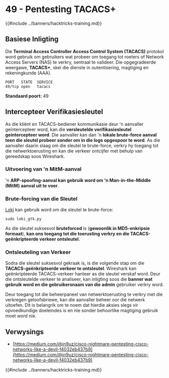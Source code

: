 # 49 - Pentesting TACACS+

{{#include ../banners/hacktricks-training.md}}

## Basiese Inligting

Die **Terminal Access Controller Access Control System (TACACS)** protokol word gebruik om gebruikers wat probeer om toegang tot roeters of Network Access Servers (NAS) te verkry, sentraal te valideer. Die opgegradeerde weergawe, **TACACS+**, skei die dienste in outentisering, magtiging en rekeningkunde (AAA).
```
PORT   STATE  SERVICE
49/tcp open   tacacs
```
**Standaard poort:** 49

## Intercepteer Verifikasiesleutel

As die kliënt en TACACS-bediener kommunikasie deur 'n aanvaller geintercepteer word, kan die **versleutelde verifikasiesleutel geintercepteer word**. Die aanvaller kan dan 'n **lokale brute-force aanval teen die sleutel probeer sonder om in die logs opgespoor te word**. As die aanvaller daarin slaag om die sleutel te brute-force, verkry hy toegang tot die netwerktoerusting en kan die verkeer ontcijfer met behulp van gereedskap soos Wireshark.

### Uitvoering van 'n MitM-aanval

'n **ARP-spoofing-aanval kan gebruik word om 'n Man-in-the-Middle (MitM) aanval uit te voer**.

### Brute-forcing van die Sleutel

[Loki](https://c0decafe.de/svn/codename_loki/trunk/) kan gebruik word om die sleutel te brute-force:
```
sudo loki_gtk.py
```
As die sleutel suksesvol **bruteforced** is (**gewoonlik in MD5-enkripsie formaat**), **kan ons toegang tot die toerusting verkry en die TACACS-geënkripteerde verkeer ontsleutel.**

### Ontsleuteling van Verkeer

Sodra die sleutel suksesvol gekraak is, is die volgende stap om die **TACACS-geënkripteerde verkeer te ontsleutel**. Wireshark kan geënkripteerde TACACS-verkeer hanteer as die sleutel verskaf word. Deur die ontsleutelde verkeer te analiseer, kan inligting soos die **banner wat gebruik word en die gebruikersnaam van die admin** gebruiker verkry word.

Deur toegang tot die beheerpaneel van netwerktoerusting te verkry met die verkregen geloofsbriewe, kan die aanvaller beheer oor die netwerk uitoefen. Dit is belangrik om te noem dat hierdie aksies slegs vir opvoedkundige doeleindes is en nie sonder behoorlike magtiging gebruik moet word nie.

## Verwysings

- [https://medium.com/@in9uz/cisco-nightmare-pentesting-cisco-networks-like-a-devil-f4032eb437b9](https://medium.com/@in9uz/cisco-nightmare-pentesting-cisco-networks-like-a-devil-f4032eb437b9)

{{#include ../banners/hacktricks-training.md}}
